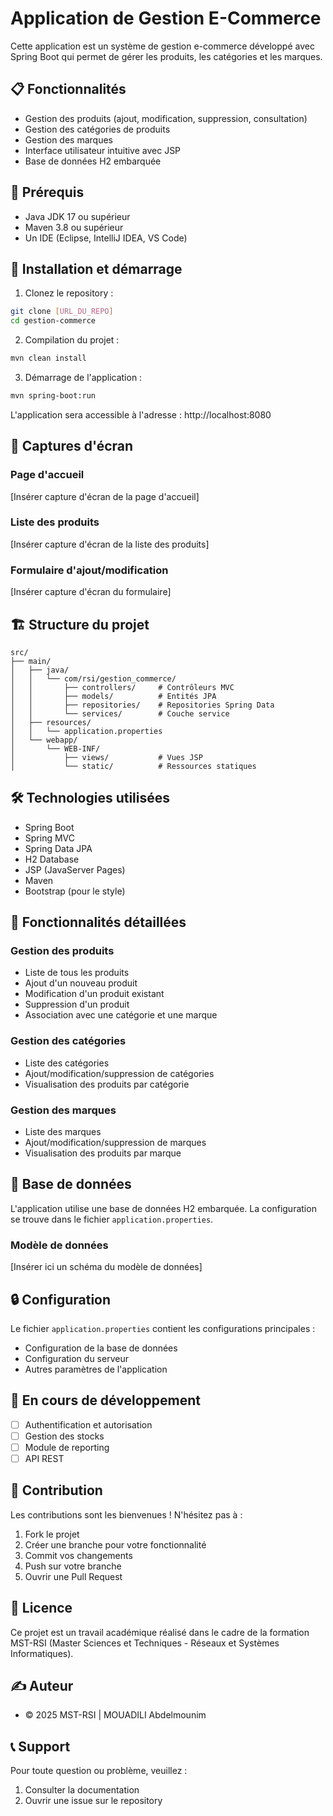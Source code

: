 # Application de Gestion E-Commerce

Cette application est un système de gestion e-commerce développé avec Spring Boot qui permet de gérer les produits, les catégories et les marques.

## 📋 Fonctionnalités

- Gestion des produits (ajout, modification, suppression, consultation)
- Gestion des catégories de produits
- Gestion des marques
- Interface utilisateur intuitive avec JSP
- Base de données H2 embarquée

## 🔧 Prérequis

- Java JDK 17 ou supérieur
- Maven 3.8 ou supérieur
- Un IDE (Eclipse, IntelliJ IDEA, VS Code)

## 🚀 Installation et démarrage

1. Clonez le repository :

```bash
git clone [URL_DU_REPO]
cd gestion-commerce
```

2. Compilation du projet :

```bash
mvn clean install
```

3. Démarrage de l'application :

```bash
mvn spring-boot:run
```

L'application sera accessible à l'adresse : http://localhost:8080

## 📱 Captures d'écran

### Page d'accueil

[Insérer capture d'écran de la page d'accueil]

### Liste des produits

[Insérer capture d'écran de la liste des produits]

### Formulaire d'ajout/modification

[Insérer capture d'écran du formulaire]

## 🏗️ Structure du projet

```
src/
├── main/
│   ├── java/
│   │   └── com/rsi/gestion_commerce/
│   │       ├── controllers/     # Contrôleurs MVC
│   │       ├── models/          # Entités JPA
│   │       ├── repositories/    # Repositories Spring Data
│   │       └── services/        # Couche service
│   ├── resources/
│   │   └── application.properties
│   └── webapp/
│       └── WEB-INF/
│           ├── views/           # Vues JSP
│           └── static/          # Ressources statiques
```

## 🛠️ Technologies utilisées

- Spring Boot
- Spring MVC
- Spring Data JPA
- H2 Database
- JSP (JavaServer Pages)
- Maven
- Bootstrap (pour le style)

## 📝 Fonctionnalités détaillées

### Gestion des produits

- Liste de tous les produits
- Ajout d'un nouveau produit
- Modification d'un produit existant
- Suppression d'un produit
- Association avec une catégorie et une marque

### Gestion des catégories

- Liste des catégories
- Ajout/modification/suppression de catégories
- Visualisation des produits par catégorie

### Gestion des marques

- Liste des marques
- Ajout/modification/suppression de marques
- Visualisation des produits par marque

## 💾 Base de données

L'application utilise une base de données H2 embarquée. La configuration se trouve dans le fichier `application.properties`.

### Modèle de données

[Insérer ici un schéma du modèle de données]

## 🔒 Configuration

Le fichier `application.properties` contient les configurations principales :

- Configuration de la base de données
- Configuration du serveur
- Autres paramètres de l'application

## 🚧 En cours de développement

- [ ] Authentification et autorisation
- [ ] Gestion des stocks
- [ ] Module de reporting
- [ ] API REST

## 🤝 Contribution

Les contributions sont les bienvenues ! N'hésitez pas à :

1. Fork le projet
2. Créer une branche pour votre fonctionnalité
3. Commit vos changements
4. Push sur votre branche
5. Ouvrir une Pull Request

## 📄 Licence

Ce projet est un travail académique réalisé dans le cadre de la formation MST-RSI (Master Sciences et Techniques - Réseaux et Systèmes Informatiques).

## ✍️ Auteur

- © 2025 MST-RSI | MOUADILI Abdelmounim

## 📞 Support

Pour toute question ou problème, veuillez :

1. Consulter la documentation
2. Ouvrir une issue sur le repository
